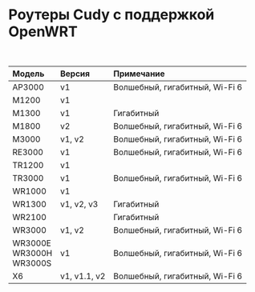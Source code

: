 # Роутеры Cudy с поддержкой OpenWRT

<br>

| Модель | Версия | Примечание |
| :---         |     :---      |          :--- |
| AP3000 | v1  | Волшебный, гигабитный, Wi-Fi 6 |
| M1200  | v1  |      |
| M1300  | v1  | Гигабитный |
| M1800  | v2  | Волшебный, гигабитный, Wi-Fi 6 |
| M3000  | v1, v2 | Волшебный, гигабитный, Wi-Fi 6 |
| RE3000 | v1  | Волшебный, гигабитный, Wi-Fi 6 |
| TR1200 | v1  |      |
| TR3000 | v1  | Волшебный, гигабитный, Wi-Fi 6 |
| WR1000 | v1    |      |
| WR1300 | v1, v2, v3    | Гигабитный |
| WR2100 |  | Гигабитный |
| WR3000 | v1, v2 | Волшебный, гигабитный, Wi-Fi 6 |
| WR3000E<br>WR3000H<br>WR3000S | v1 | Волшебный, гигабитный, Wi-Fi 6 |
| X6 | v1, v1.1, v2 | Волшебный, гигабитный, Wi-Fi 6 |
